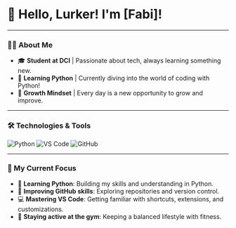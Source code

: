 # 👋 Hello, Lurker! I'm [Fabi]!

---

### 🧑‍🎓 About Me
- 🎓 **Student at DCI** | Passionate about tech, always learning something new.
- 🐍 **Learning Python** | Currently diving into the world of coding with Python!
- 🌱 **Growth Mindset** | Every day is a new opportunity to grow and improve.

---

### 🛠️ Technologies & Tools
![Python](https://img.shields.io/badge/-Python-3776AB?logo=python&logoColor=white&style=flat-square)
![VS Code](https://img.shields.io/badge/-VS%20Code-007ACC?logo=visual-studio-code&logoColor=white&style=flat-square)
![GitHub](https://img.shields.io/badge/-GitHub-181717?logo=github&logoColor=white&style=flat-square)

---

### 🌱 My Current Focus
- 🐍 **Learning Python**: Building my skills and understanding in Python.
- 🔄 **Improving GitHub skills**: Exploring repositories and version control.
- 💻 **Mastering VS Code**: Getting familiar with shortcuts, extensions, and customizations.
- 💪 **Staying active at the gym**: Keeping a balanced lifestyle with fitness.
